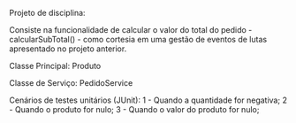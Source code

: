 Projeto de disciplina:

Consiste na funcionalidade de calcular o valor do total do pedido - calcularSubTotal() - como cortesia em uma gestão de eventos de lutas apresentado no projeto anterior.

Classe Principal: Produto

Classe de Serviço: PedidoService

Cenários de testes unitários (JUnit):
1 - Quando a quantidade for negativa;
2 - Quando o produto for nulo;
3 - Quando o valor do produto for nulo;


